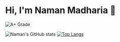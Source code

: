 # Hi, I'm Naman Madharia 👋

![A+ Grade](https://img.shields.io/badge/GitHub%20Grade-A%2B-brightgreen?style=for-the-badge&logo=github)


![Naman's GitHub stats](https://github-readme-stats.vercel.app/api?username=nbmadharia&show_icons=true&theme=radical)
[![Top Langs](https://github-readme-stats.vercel.app/api/top-langs/?username=nbmadharia&layout=compact&theme=radical&hide=jupyter%20notebook)](https://github.com/nbmadharia)
